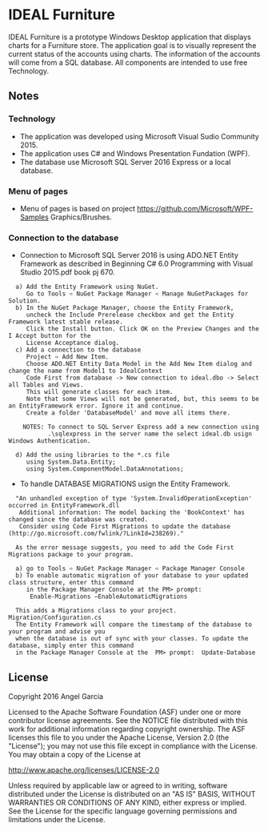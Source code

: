 ﻿IDEAL Furniture
===============

IDEAL Furniture is a prototype Windows Desktop application that displays charts for a Furniture store.
The application goal is to visually represent the current status of the accounts using charts. 
The information of the accounts will come from a SQL database.
All components are intended to use free Technology.


Notes
-----
### Technology
- The application was developed using Microsoft Visual Sudio Community 2015.
- The application uses C# and Windows Presentation Fundation (WPF).
- The database use Microsoft SQL Server 2016 Express or a local database.

### Menu of pages
- Menu of pages is based on project  https://github.com/Microsoft/WPF-Samples Graphics/Brushes.

### Connection to the database
- Connection to Microsoft SQL Server 2016 is using ADO.NET Entity Framework
  as described in Beginning C# 6.0 Programming with Visual Studio 2015.pdf book pj 670.
```
  a) Add the Entity Framework using NuGet.
     Go to Tools ➪ NuGet Package Manager ➪ Manage NuGetPackages for Solution.
  b) In the NuGet Package Manager, choose the Entity Framework, 
     uncheck the Include Prerelease checkbox and get the Entity Framework latest stable release. 
	 Click the Install button. Click OK on the Preview Changes and the I Accept button for the 
	 License Acceptance dialog.
  c) Add a connection to the database
     Project ➪ Add New Item. 
	 Choose ADO.NET Entity Data Model in the Add New Item dialog and change the name from Model1 to IdealContext
	 Code First from database -> New connection to ideal.dbo -> Select all Tables and Views. 
	 This will generate classes for each item. 
	 Note that some Views will not be generated, but, this seems to be an EntityFramework error. Ignore it and continue.
	 Create a folder 'DatabaseModel' and move all items there.

    NOTES: To connect to SQL Server Express add a new connection using
           .\sqlexpress in the server name the select ideal.db usign Windows Authentication.

  d) Add the using libraries to the *.cs file
     using System.Data.Entity;
     using System.ComponentModel.DataAnnotations;
``` 

- To handle DATABASE MIGRATIONS usign the Entity Framework.
```
  "An unhandled exception of type 'System.InvalidOperationException' occurred in EntityFramework.dll
   Additional information: The model backing the 'BookContext' has changed since the database was created.
   Consider using Code First Migrations to update the database (http://go.microsoft.com/fwlink/?LinkId=238269)."

  As the error message suggests, you need to add the Code First Migrations package to your program.

  a) go to Tools ➪ NuGet Package Manager ➪ Package Manager Console
  b) To enable automatic migration of your database to your updated class structure, enter this command
     in the Package Manager Console at the PM> prompt:
      Enable-Migrations –EnableAutomaticMigrations

  This adds a Migrations class to your project. Migration/Configuration.cs
  The Entity Framework will compare the timestamp of the database to your program and advise you
  when the database is out of sync with your classes. To update the database, simply enter this command
  in the Package Manager Console at the  PM> prompt:  Update-Database
```



License
-------
Copyright 2016 Angel Garcia

Licensed to the Apache Software Foundation (ASF) under one or more contributor
license agreements.  See the NOTICE file distributed with this work for
additional information regarding copyright ownership.  The ASF licenses this
file to you under the Apache License, Version 2.0 (the "License"); you may not
use this file except in compliance with the License.  You may obtain a copy of
the License at

http://www.apache.org/licenses/LICENSE-2.0

Unless required by applicable law or agreed to in writing, software
distributed under the License is distributed on an "AS IS" BASIS, WITHOUT
WARRANTIES OR CONDITIONS OF ANY KIND, either express or implied.  See the
License for the specific language governing permissions and limitations under
the License. 